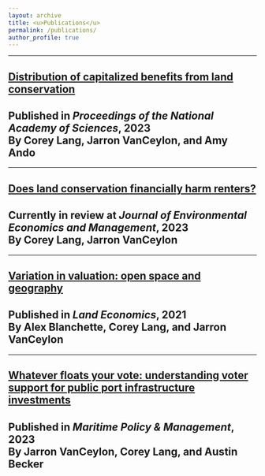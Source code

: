 ```yaml
---
layout: archive
title: <u>Publications</u>
permalink: /publications/
author_profile: true
---
```


---
## [Distribution of capitalized benefits from land conservation](https://www.pnas.org/doi/10.1073/pnas.2215262120)
Published in *Proceedings of the National Academy of Sciences*, 2023 <br>
By Corey Lang, Jarron VanCeylon, and Amy Ando
---
---
## <u>Does land conservation financially harm renters?</u>
Currently in review at *Journal of Environmental Economics and Management*, 2023 <br>
By Corey Lang, Jarron VanCeylon
---
---
## [Variation in valuation: open space and geography](https://le.uwpress.org/content/early/2021/09/28/le.97.4.011720-0005R)
Published in *Land Economics*, 2021 <br>
By Alex Blanchette, Corey Lang, and Jarron VanCeylon
---
---
## [Whatever floats your vote: understanding voter support for public port infrastructure investments](https://doi.org/10.1080/03088839.2020.1754478)
Published in *Maritime Policy & Management*, 2023 <br>
By Jarron VanCeylon, Corey Lang, and Austin Becker
---

